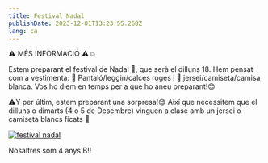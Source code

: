 ```yaml
---
title: Festival Nadal
publishDate: 2023-12-01T13:23:55.268Z
lang: ca
---
```

⚠️ MÉS INFORMACIÓ ⚠️☺️

Estem preparant el festival de Nadal 🎄, que serà el dilluns 18. Hem pensat com a vestimenta: 👖 Pantaló/leggin/calces roges i 👕 jersei/camiseta/camisa blanca. Vos ho diem en temps per a que ho aneu preparant!😊

⚠️Y per últim, estem preparant una sorpresa!😊 Així que necessitem que el dilluns o dimarts (4 o 5 de Desembre) vinguen a clase amb un jersei o camiseta blancs ficats 🤍

[![festival nadal](/images/festival_nadal.jpeg)](/images/festival_nadal.jpeg)

Nosaltres som 4 anys B!!